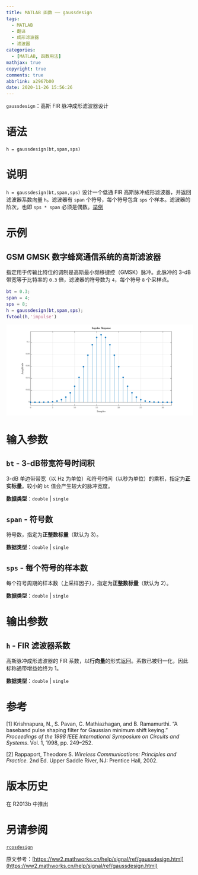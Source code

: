 ```yaml
---
title: MATLAB 函数 —— gaussdesign
tags:
  - MATLAB
  - 翻译
  - 成形滤波器
  - 滤波器
categories:
  - [MATLAB, 函数用法]
mathjax: true
copyright: true
comments: true
abbrlink: a2967b00
date: 2020-11-26 15:56:26
---
```


`gaussdesign`：高斯 FIR 脉冲成形滤波器设计

# 语法

`h = gaussdesign(bt,span,sps)`

<!-- more -->

# 说明

`h = gaussdesign(bt,span,sps)` 设计一个低通 FIR 高斯脉冲成形滤波器，并返回滤波器系数向量 `h`。滤波器有 `span` 个符号，每个符号包含 `sps` 个样本。滤波器的阶次，也即 `sps * span` 必须是偶数。[举例](#Examples-01)

# 示例

## GSM GMSK 数字蜂窝通信系统的高斯滤波器<a name="Examples-01"></a>

指定用于传输比特位的调制是高斯最小频移键控（GMSK）脉冲。此脉冲的 3-dB 带宽等于比特率的 `0.3` 倍，滤波器的符号数为 `4`，每个符号 `8` 个采样点。

``` matlab
bt = 0.3;
span = 4;
sps = 8;
h = gaussdesign(bt,span,sps);
fvtool(h,'impulse')
```

![ ](../images/post/2020-11-26-matlab-gaussdesign/2020-11-26-matlab-gaussdesign-010-GaussianFilterForAGSMGMSKDigitalCellularCommunicationSysExample-01.png?imageMogr2/thumbnail/!100p|watermark/2/text/QEpvc2ggR2Fv/font/YWhyb25iZC50dGY=/fontsize/14/dissolve/20/gravity/southeast/dx/5/dy/5)

# 输入参数

## `bt` - 3-dB带宽符号时间积

3-dB 单边带带宽（以 Hz 为单位）和符号时间（以秒为单位）的乘积，指定为**正实标量**。较小的 `bt` 值会产生较大的脉冲宽度。

**数据类型**：`double` | `single`

## `span` - 符号数

符号数，指定为**正整数标量**（默认为 3）。

**数据类型**：`double` | `single`

## `sps` - 每个符号的样本数

每个符号周期的样本数（上采样因子），指定为**正整数标量**（默认为 2）。

**数据类型**：`double` | `single`

# 输出参数

## `h` - FIR 滤波器系数

高斯脉冲成形滤波器的 FIR 系数，以**行向量**的形式返回。系数已被归一化，因此标称通带增益始终为 1。

**数据类型**：`double` | `single`

# 参考

[1] Krishnapura, N., S. Pavan, C. Mathiazhagan, and B. Ramamurthi. “A baseband pulse shaping filter for Gaussian minimum shift keying.” *Proceedings of the 1998 IEEE International Symposium on Circuits and Systems*. Vol. 1, 1998, pp. 249–252.

[2] Rappaport, Theodore S. *Wireless Communications: Principles and Practice.* 2nd Ed. Upper Saddle River, NJ: Prentice Hall, 2002.

# 版本历史

在 R2013b 中推出

# 另请参阅

[`rcosdesign`](https://ww2.mathworks.cn/help/signal/ref/rcosdesign.html)

原文参考：[https://ww2.mathworks.cn/help/signal/ref/gaussdesign.html](https://ww2.mathworks.cn/help/signal/ref/gaussdesign.html)
